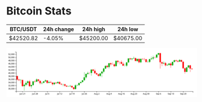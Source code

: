 # Bitcoin Stats

BTC/USDT|24h change|24h high|24h low|
|---|---|---|---|
|$42520.82|-4.05%|$45200.00|$40675.00|

<img src="./chart.svg">
